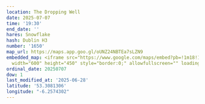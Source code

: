 ```yaml
---
location: The Dropping Well
date: 2025-07-07
time: '19:30'
end_date: ''
hares: Snowflake
hash: Dublin H3
number: '1650'
map_url: https://maps.app.goo.gl/oUNZ24NBTEa7sLZN9
embedded_map: <iframe src="https://www.google.com/maps/embed?pb=!1m18!1m12!1m3!1d2383.96178981396!2d-6.257430222971457!3d53.30813057227828!2m3!1f0!2f0!3f0!3m2!1i1024!2i768!4f13.1!3m3!1m2!1s0x486709542161b27f%3A0x21f1771350dade8f!2sThe%20Dropping%20Well!5e0!3m2!1sen!2sus!4v1751125204000!5m2!1sen!2sus"
  width="600" height="450" style="border:0;" allowfullscreen="" loading="lazy" referrerpolicy="no-referrer-when-downgrade"></iframe>
ordinal_date: 20250707
dow: 1
last_modified_at: '2025-06-28'
latitude: '53.3081306'
longitude: "-6.2574302"
---
```



